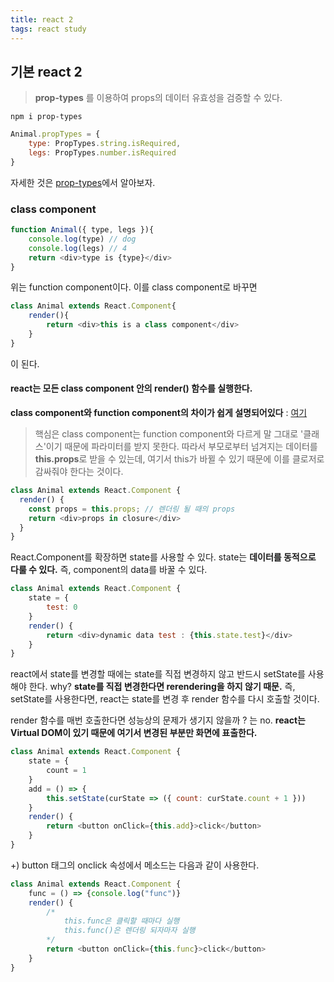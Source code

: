 ```yaml
---
title: react 2
tags: react study
---
```


## 기본 react 2

> **prop-types** 를 이용하여 props의 데이터 유효성을 검증할 수 있다.

`npm i prop-types`

``` js
Animal.propTypes = {
    type: PropTypes.string.isRequired,
    legs: PropTypes.number.isRequired
}
```

자세한 것은 [prop-types](https://www.npmjs.com/package/prop-types)에서 알아보자.

### class component

``` javascript
function Animal({ type, legs }){
    console.log(type) // dog
    console.log(legs) // 4
    return <div>type is {type}</div>
}
```

위는 function component이다. 이를 class component로 바꾸면

``` javascript
class Animal extends React.Component{
    render(){
        return <div>this is a class component</div>
    }
}
```
이 된다.

#### react는 모든 class component 안의 render() 함수를 실행한다.

**class component와 function component의 차이가 쉽게 설명되어있다** : [여기](https://overreacted.io/ko/how-are-function-components-different-from-classes/)

> 핵심은 class component는 function component와 다르게 말 그대로 '클래스'이기 때문에 파라미터를 받지 못한다. 따라서 부모로부터 넘겨지는 데이터를 **this.props**로 받을 수 있는데, 여기서 this가 바뀔 수 있기 때문에 이를 클로저로 감싸줘야 한다는 것이다.

``` javascript
class Animal extends React.Component {
  render() {
    const props = this.props; // 렌더링 될 때의 props
    return <div>props in closure</div>
  }
}
```

React.Component를 확장하면 state를 사용할 수 있다. state는 **데이터를 동적으로 다룰 수 있다.** 즉, component의 data를 바꿀 수 있다.

``` javascript
class Animal extends React.Component {
    state = {
        test: 0
    }
    render() {
        return <div>dynamic data test : {this.state.test}</div>
    }
}
```

react에서 state를 변경할 때에는 state를 직접 변경하지 않고 반드시 setState를 사용해야 한다. why? **state를 직접 변경한다면 rerendering을 하지 않기 때문.** 즉, setState를 사용한다면, react는 state를 변경 후 render 함수를 다시 호출할 것이다. 

render 함수를 매번 호출한다면 성능상의 문제가 생기지 않을까 ? 는 no. **react는 Virtual DOM이 있기 때문에 여기서 변경된 부분만 화면에 표출한다.**

``` javascript
class Animal extends React.Component {
    state = {
        count = 1
    }
    add = () => {
        this.setState(curState => ({ count: curState.count + 1 }))
    }
    render() {
        return <button onClick={this.add}>click</button>
    }
}
```


+) button 태그의 onclick 속성에서 메소드는 다음과 같이 사용한다.

``` javascript
class Animal extends React.Component {
    func = () => {console.log("func")}
    render() {
        /*
            this.func은 클릭할 때마다 실행
            this.func()은 렌더링 되자마자 실행
        */
        return <button onClick={this.func}>click</button>
    }
}
```

